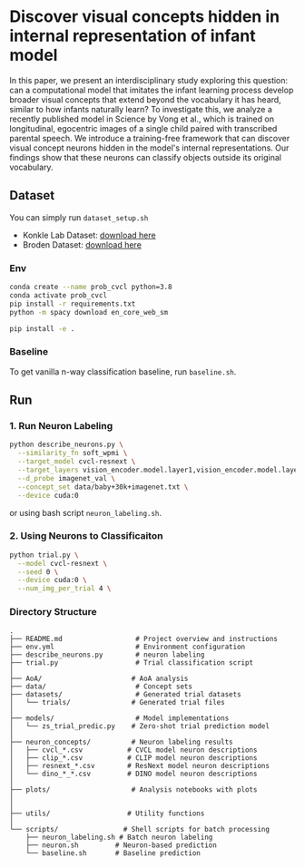 # Discover visual concepts hidden in internal representation of infant model
In this paper, we present an interdisciplinary study exploring this question: can a computational model that imitates the infant learning process develop broader visual concepts that extend beyond the vocabulary it has heard, similar to how infants naturally learn? To investigate this, we analyze a recently published model in Science by Vong et al., which is trained on longitudinal, egocentric images of a single child paired with transcribed parental speech. We introduce a training-free framework that can discover visual concept neurons hidden in the model's internal representations. Our findings show that these neurons can classify objects outside its original vocabulary.

## Dataset
You can simply run `dataset_setup.sh`
- Konkle Lab Dataset: [download here](http://olivalab.mit.edu/MM/archives/ObjectCategories.zip)
- Broden Dataset: [download here](http://netdissect.csail.mit.edu/data/broden1_227.zip)
 
### Env
```bash
conda create --name prob_cvcl python=3.8
conda activate prob_cvcl
pip install -r requirements.txt
python -m spacy download en_core_web_sm

pip install -e .
```
### Baseline
To get vanilla n-way classification baseline, run `baseline.sh`.
## Run
### 1. Run Neuron Labeling
```bash
python describe_neurons.py \
  --similarity_fn soft_wpmi \
  --target_model cvcl-resnext \
  --target_layers vision_encoder.model.layer1,vision_encoder.model.layer2,vision_encoder.model.layer3,vision_encoder.model.layer4 \
  --d_probe imagenet_val \
  --concept_set data/baby+30k+imagenet.txt \
  --device cuda:0
```
or using bash script `neuron_labeling.sh`.

### 2. Using Neurons to Classificaiton
```bash
python trial.py \
  --model cvcl-resnext \
  --seed 0 \
  --device cuda:0 \
  --num_img_per_trial 4 \
```

### Directory Structure
```
.
├── README.md                  # Project overview and instructions
├── env.yml                    # Environment configuration
├── describe_neurons.py        # neuron labeling
├── trial.py                   # Trial classification script
│
├── AoA/                      # AoA analysis
├── data/                      # Concept sets
├── datasets/                  # Generated trial datasets
│   └── trials/               # Generated trial files
│
├── models/                    # Model implementations
│   └── zs_trial_predic.py    # Zero-shot trial prediction model
│
├── neuron_concepts/          # Neuron labeling results
│   ├── cvcl_*.csv           # CVCL model neuron descriptions
│   ├── clip_*.csv           # CLIP model neuron descriptions
│   ├── resnext_*.csv        # ResNext model neuron descriptions
│   └── dino_*_*.csv         # DINO model neuron descriptions
│
├── plots/                    # Analysis notebooks with plots
│
│
├── utils/                   # Utility functions
│
└── scripts/                # Shell scripts for batch processing
    ├── neuron_labeling.sh # Batch neuron labeling
    ├── neuron.sh         # Neuron-based prediction
    └── baseline.sh       # Baseline prediction
```
